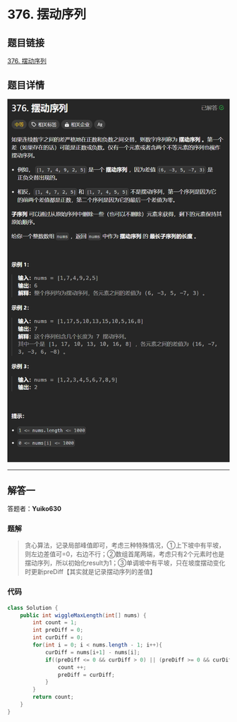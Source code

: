 # 376. 摆动序列
## 题目链接  
[376. 摆动序列](https://leetcode.cn/problems/wiggle-subsequence/description/)
## 题目详情
![题目图片](Img/376.png)

***
## 解答一
答题者：**Yuiko630**

### 题解
>贪心算法，记录局部峰值即可，考虑三种特殊情况，①上下坡中有平坡，则左边差值可=0，右边不行；②数组首尾两端，考虑只有2个元素时也是摆动序列，所以初始化result为1；③单调坡中有平坡，只在坡度摆动变化时更新preDiff【其实就是记录摆动序列的差值】

### 代码
``` Java
class Solution {
    public int wiggleMaxLength(int[] nums) {
        int count = 1; 
        int preDiff = 0;
        int curDiff = 0;
        for(int i = 0; i < nums.length - 1; i++){
            curDiff = nums[i+1] - nums[i];
            if((preDiff <= 0 && curDiff > 0) || (preDiff >= 0 && curDiff < 0)){
                count ++;
                preDiff = curDiff;
            }
        }
        return count;
    }
}
```